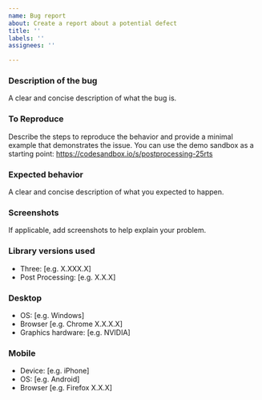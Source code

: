 ```yaml
---
name: Bug report
about: Create a report about a potential defect
title: ''
labels: ''
assignees: ''

---
```


### Description of the bug

A clear and concise description of what the bug is.


### To Reproduce

Describe the steps to reproduce the behavior and provide a minimal example that demonstrates the issue. You can use the demo sandbox as a starting point: https://codesandbox.io/s/postprocessing-25rts


### Expected behavior

A clear and concise description of what you expected to happen.


### Screenshots

If applicable, add screenshots to help explain your problem.


### Library versions used

 - Three: [e.g. X.XXX.X]
 - Post Processing: [e.g. X.X.X]


### Desktop

 - OS: [e.g. Windows]
 - Browser [e.g. Chrome X.X.X.X]
 - Graphics hardware: [e.g. NVIDIA]


### Mobile

 - Device: [e.g. iPhone]
 - OS: [e.g. Android]
 - Browser [e.g. Firefox X.X.X]
